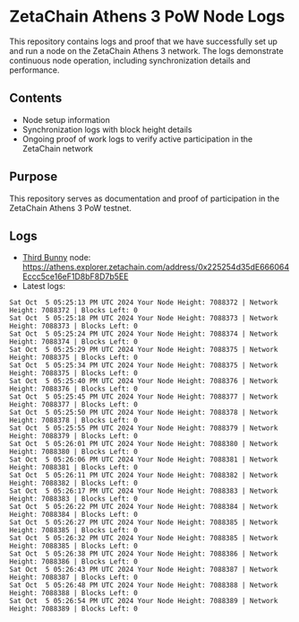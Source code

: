 # ZetaChain Athens 3 PoW Node Logs
This repository contains logs and proof that we have successfully set up and run a node on the ZetaChain Athens 3 network. The logs demonstrate continuous node operation, including synchronization details and performance.

## Contents
- Node setup information
- Synchronization logs with block height details
- Ongoing proof of work logs to verify active participation in the ZetaChain network

## Purpose
This repository serves as documentation and proof of participation in the ZetaChain Athens 3 PoW testnet.

## Logs

- [Third Bunny](https://thirdbunny.xyz/) node: https://athens.explorer.zetachain.com/address/0x225254d35dE666064Eccc5ce16eF1D8bF8D7b5EE
- Latest logs:
```
Sat Oct  5 05:25:13 PM UTC 2024 Your Node Height: 7088372 | Network Height: 7088372 | Blocks Left: 0
Sat Oct  5 05:25:18 PM UTC 2024 Your Node Height: 7088373 | Network Height: 7088373 | Blocks Left: 0
Sat Oct  5 05:25:24 PM UTC 2024 Your Node Height: 7088374 | Network Height: 7088374 | Blocks Left: 0
Sat Oct  5 05:25:29 PM UTC 2024 Your Node Height: 7088375 | Network Height: 7088375 | Blocks Left: 0
Sat Oct  5 05:25:34 PM UTC 2024 Your Node Height: 7088375 | Network Height: 7088375 | Blocks Left: 0
Sat Oct  5 05:25:40 PM UTC 2024 Your Node Height: 7088376 | Network Height: 7088376 | Blocks Left: 0
Sat Oct  5 05:25:45 PM UTC 2024 Your Node Height: 7088377 | Network Height: 7088377 | Blocks Left: 0
Sat Oct  5 05:25:50 PM UTC 2024 Your Node Height: 7088378 | Network Height: 7088378 | Blocks Left: 0
Sat Oct  5 05:25:55 PM UTC 2024 Your Node Height: 7088379 | Network Height: 7088379 | Blocks Left: 0
Sat Oct  5 05:26:01 PM UTC 2024 Your Node Height: 7088380 | Network Height: 7088380 | Blocks Left: 0
Sat Oct  5 05:26:06 PM UTC 2024 Your Node Height: 7088381 | Network Height: 7088381 | Blocks Left: 0
Sat Oct  5 05:26:11 PM UTC 2024 Your Node Height: 7088382 | Network Height: 7088382 | Blocks Left: 0
Sat Oct  5 05:26:17 PM UTC 2024 Your Node Height: 7088383 | Network Height: 7088383 | Blocks Left: 0
Sat Oct  5 05:26:22 PM UTC 2024 Your Node Height: 7088384 | Network Height: 7088384 | Blocks Left: 0
Sat Oct  5 05:26:27 PM UTC 2024 Your Node Height: 7088385 | Network Height: 7088385 | Blocks Left: 0
Sat Oct  5 05:26:32 PM UTC 2024 Your Node Height: 7088385 | Network Height: 7088385 | Blocks Left: 0
Sat Oct  5 05:26:38 PM UTC 2024 Your Node Height: 7088386 | Network Height: 7088386 | Blocks Left: 0
Sat Oct  5 05:26:43 PM UTC 2024 Your Node Height: 7088387 | Network Height: 7088387 | Blocks Left: 0
Sat Oct  5 05:26:48 PM UTC 2024 Your Node Height: 7088388 | Network Height: 7088388 | Blocks Left: 0
Sat Oct  5 05:26:54 PM UTC 2024 Your Node Height: 7088389 | Network Height: 7088389 | Blocks Left: 0
```
